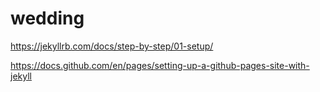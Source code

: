 # wedding

<https://jekyllrb.com/docs/step-by-step/01-setup/>

<https://docs.github.com/en/pages/setting-up-a-github-pages-site-with-jekyll>
